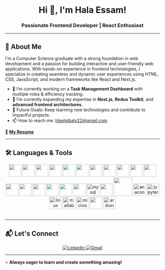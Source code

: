 <h1 align="center">Hi 👋, I'm Hala Essam!</h1>
<h3 align="center">Passionate Frontend Developer | React Enthusiast</h3>

---

<h2>🚀 About Me</h2>

I'm a Computer Science graduate with a strong foundation in web development and a passion for building interactive and user-friendly web applications. With hands-on experience in frontend technologies, I specialize in creating seamless and dynamic user experiences using HTML, CSS, JavaScript, and modern frameworks like React and Next.js.<br>

- 🔭 I’m currently working on a **Task Management Dashboard** with multiple roles & efficiency tracking.
- 🌱 I’m currently expanding my expertise in **Next.js**, **Redux Toolkit**, and **advanced frontend architectures**.
- 🎯 Future Goals: Keep learning new technologies and contribute to impactful projects.
- 📫 How to reach me: [hlaelgibaly22@gmail.com](mailto:hlaelgibaly22@gmail.com)

📄 **[My Resume](https://drive.google.com/file/d/1MzX1ciConJAZ4nDu9a7phjjAu0Ntdx-P/view?usp=sharing)**

---

<h2>🛠️ Languages & Tools</h2>

<div align="center">
  <img height="40" width="40" src="https://cdn.jsdelivr.net/gh/devicons/devicon/icons/html5/html5-original.svg" />
  <img height="40" width="40" src="https://cdn.jsdelivr.net/gh/devicons/devicon/icons/css3/css3-original.svg" />
  <img height="40" width="40" src="https://cdn.jsdelivr.net/gh/devicons/devicon/icons/sass/sass-original.svg" />
  <img height="40" width="40" src="https://cdn.jsdelivr.net/gh/devicons/devicon/icons/bootstrap/bootstrap-original.svg" />
  <img height="40" width="40" src="https://cdn.jsdelivr.net/gh/devicons/devicon/icons/javascript/javascript-original.svg" />
  <img height="40" width="40" src="https://cdn.jsdelivr.net/gh/devicons/devicon/icons/nextjs/nextjs-original.svg" />
  <img height="40" width="40" src="https://cdn.jsdelivr.net/gh/devicons/devicon/icons/typescript/typescript-original.svg" />
  <img height="40" width="40" src="https://cdn.jsdelivr.net/gh/devicons/devicon/icons/jquery/jquery-original.svg" />
  <img height="40" width="40" src="https://cdn.jsdelivr.net/gh/devicons/devicon/icons/react/react-original.svg" />
  <img height="40" width="40" src="https://cdn.jsdelivr.net/gh/devicons/devicon/icons/redux/redux-original.svg" />
  <img height="40" width="40" src="https://cdn.jsdelivr.net/gh/devicons/devicon/icons/tailwindcss/tailwindcss-original.svg" />
  <img height="40" width="40" src="https://cdn.jsdelivr.net/gh/devicons/devicon/icons/materialui/materialui-original.svg" />
  <img height="40" width="40" src="https://cdn.jsdelivr.net/gh/devicons/devicon/icons/git/git-original.svg" />
  <img height="40" width="40" src="https://cdn.jsdelivr.net/gh/devicons/devicon/icons/github/github-original.svg" />
  <img  height="40" width="40" src="https://cdn.jsdelivr.net/gh/devicons/devicon@latest/icons/c/c-original.svg" />     
  <img  height="40" width="40" src="https://cdn.jsdelivr.net/gh/devicons/devicon@latest/icons/cplusplus/cplusplus-original.svg" />
  <img  height="40" width="40" src="https://cdn.jsdelivr.net/gh/devicons/devicon@latest/icons/java/java-original-wordmark.svg" />     
  <img  height="40" width="40" src="https://cdn.jsdelivr.net/gh/devicons/devicon/icons/mysql/mysql-original.svg" height="40" alt="mysql logo"  />  
  <img height="40" width="40" src="https://cdn.jsdelivr.net/gh/devicons/devicon@latest/icons/visualstudio/visualstudio-original.svg" />          
  <img height="60" width="60" src="https://cdn.jsdelivr.net/gh/devicons/devicon@latest/icons/androidstudio/androidstudio-plain-wordmark.svg" />
  <img  height="40" width="40" src="https://cdn.jsdelivr.net/gh/devicons/devicon/icons/anaconda/anaconda-original.svg" height="40" alt="anaconda logo"  />
  <img  height="40" width="40" src="https://cdn.jsdelivr.net/gh/devicons/devicon/icons/jupyter/jupyter-original.svg" height="40" alt="jupyter logo"  />
  <img  height="40" width="40" src="https://cdn.jsdelivr.net/gh/devicons/devicon/icons/linux/linux-original.svg" height="40" alt="linux logo"  />
  <img  height="40" width="40" src="https://cdn.jsdelivr.net/gh/devicons/devicon/icons/matlab/matlab-original.svg" height="40" alt="matlab logo"  />
  <img  height="40" width="40" src="https://cdn.jsdelivr.net/gh/devicons/devicon/icons/microsoftsqlserver/microsoftsqlserver-plain.svg" height="40" 
  alt="microsoftsqlserver logo"  />
  <img  height="40" width="40" src="https://cdn.jsdelivr.net/gh/devicons/devicon@latest/icons/azuresqldatabase/azuresqldatabase-original.svg" />
  <img  height="40" width="40" src="https://cdn.jsdelivr.net/gh/devicons/devicon/icons/arduino/arduino-original.svg" height="40" alt="arduino logo"  />


</div>
<br/>



---

<h2>📬 Let's Connect</h2>
<p align="center">
  <a href="https://www.linkedin.com/in/hla-essam/" target="_blank">
    <img src="https://img.shields.io/badge/-LinkedIn-blue?style=flat-square&logo=Linkedin&logoColor=white" alt="LinkedIn"/>
  </a>
  <a href="mailto:hlaelgibaly22@gmail.com">
    <img src="https://img.shields.io/badge/-Gmail-c14438?style=flat-square&logo=Gmail&logoColor=white" alt="Gmail"/>
  </a>
</p>

---

⭐ **Always eager to learn and create something amazing!**

